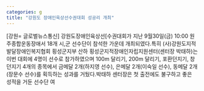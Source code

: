 ```yaml
---
categories: g
title: "강원도 장애인육상선수권대회 성공리 개최"
---
```

[강원= 글로벌뉴스통신] 강원도장애인육상선[수권대회가 지난 9월30일(금) 10:00 원주종합운동장애서 18개 시,군 선수단이 참석한 가운데 개최되였다.특히 (사)강원도지적발달장애인복지협회 횡성군지부 산하 횡성군지적장애인자립지원센터(센터장 박태하)는 이번 대회에 4명이 선수로 참가하였으며 100m 달리기, 200m 달리기, 포환던지기, 창던지기 4개의 종목에서 금메달 2개(하지영 선수), 은메달 2개(이숙일 선수), 동메달 2개(장문수 선수)를 획득하는 성과를 거뒀다.박태하 센터장은 첫 출전에도 불구하고 좋은 성적을 거둔 선수단 여